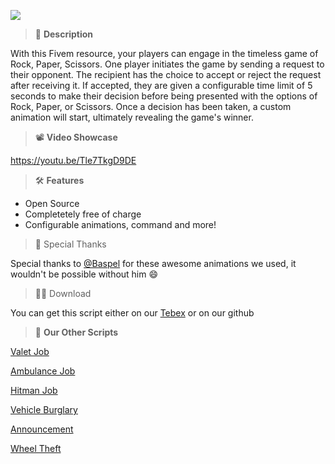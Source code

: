 ![](https://cdn.p33t.net/YKEZQDKZSF.png)

> 📃 **Description**

With this Fivem resource, your players can engage in the timeless game of Rock, Paper, Scissors. One player initiates the game by sending a request to their opponent. The recipient has the choice to accept or reject the request after receiving it. If accepted, they are given a configurable time limit of 5 seconds to make their decision before being presented with the options of Rock, Paper, or Scissors. Once a decision has been taken, a custom animation will start, ultimately revealing the game's winner.

> 📽️ **Video Showcase**

https://youtu.be/Tle7TkgD9DE

> 🛠️ **Features**
- Open Source
- Completetely free of charge
- Configurable animations, command and more!

> 🙏 Special Thanks

Special thanks to [@Baspel]() for these awesome animations we used, it wouldn't be possible without him 😄

> 🧑‍💻 Download

You can get this script either on our [Tebex](https://store.versescripts.net/package/5878260) or on our github


> 🎉 **Our Other Scripts**

[Valet Job](https://forum.cfx.re/t/paid-qbcore-esx-valet-job-deliver-cars-for-peds/5156065)

[Ambulance Job](https://forum.cfx.re/t/paid-qbcore-esx-ambulance-job-heal-npcs-and-get-paid/5033054)

[Hitman Job](https://forum.cfx.re/t/qb-hitman-job/4956637)

[Vehicle Burglary](https://forum.cfx.re/t/qb-esx-vehicle-burglary-search-vehicles-for-loot/4936064/1)

[Announcement](https://forum.cfx.re/t/announcements-send-and-log-announcements/4906268/1)

[Wheel Theft](https://forum.cfx.re/t/qb-esx-paid-wheel-theft-steal-wheels-of-cars/5052833)